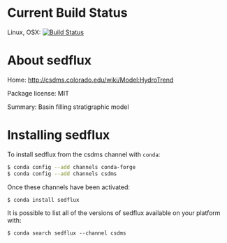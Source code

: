 # Current Build Status

Linux, OSX: [![Build Status](https://travis-ci.org/csdms-stack/sedflux-recipe.svg?branch=master)](https://travis-ci.org/csdms-stack/sedflux-recipe)

# About sedflux

Home: http://csdms.colorado.edu/wiki/Model:HydroTrend

Package license: MIT

Summary: Basin filling stratigraphic model

# Installing sedflux

To install sedflux from the csdms channel with `conda`:
```bash
$ conda config --add channels conda-forge
$ conda config --add channels csdms
```

Once these channels have been activated:
```bash
$ conda install sedflux
```

It is possible to list all of the versions of sedflux available on your
platform with:

```
$ conda search sedflux --channel csdms
```
